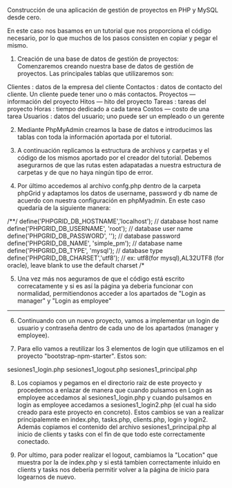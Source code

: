 Construcción de una aplicación de gestión de proyectos en PHP y MySQL desde cero.

En este caso nos basamos en un tutorial que nos proporciona el código necesario, por lo que muchos de los pasos consisten en copiar y pegar el mismo.

1. Creación de una base de datos de gestión de proyectos:
Comenzaremos creando nuestra base de datos de gestión de proyectos. Las principales tablas que utilizaremos son:

Clientes : datos de la empresa del cliente
Contactos : datos de contacto del cliente. Un cliente puede tener uno o más contactos.
Proyectos — información del proyecto
Hitos — hito del proyecto
Tareas : tareas del proyecto
Horas : tiempo dedicado a cada tarea
Costos — costo de una tarea
Usuarios : datos del usuario; uno puede ser un empleado o un gerente

2. Mediante PhpMyAdmin creamos la base de datos e introducimos las tablas  con toda la información aportada por el tutorial.

3. A continuación replicamos la estructura de archivos y carpetas y el código de los mismos aportado por el creador del tutorial. Debemos asegurarnos de que las rutas esten adapatadas a nuestra estructura de carpetas y de que no haya ningún tipo de error.

4. Por último accedemos al archivo confg.php dentro de la carpeta phpGrid y adaptamos los datos de username, password y db name de acuerdo con nuestra configuración en phpMyadmin. En este caso quedaría de la siguiente manera:

/**/
define('PHPGRID_DB_HOSTNAME','localhost'); // database host name
define('PHPGRID_DB_USERNAME', 'root');     // database user name
define('PHPGRID_DB_PASSWORD', ''); // database password
define('PHPGRID_DB_NAME', 'simple_pm'); // database name
define('PHPGRID_DB_TYPE', 'mysql');  // database type
define('PHPGRID_DB_CHARSET','utf8'); // ex: utf8(for mysql),AL32UTF8 (for oracle), leave blank to use the default charset
/*

5. Una vez más nos aeguramos de que el código está escrito correcatamente y si es así la página ya deberia funcionar con normalidad, permitiendonos acceder a los apartados de "Login as manager" y "Login as employee"

-----------------------------------------------------------------------

6. Continuando con un nuevo proyecto, vamos a implementar un login de usuario y contraseña dentro de cada uno de los apartados (manager y employee).

7. Para ello vamos a reutilizar los 3 elementos de login que utilizamos en el proyecto "bootstrap-npm-starter". Estos son:

sesiones1_login.php
sesiones1_logout.php
sesiones1_principal.php

8. Los copiamos y pegamos en el directorio raiz de este proyecto y procedemos a enlazar de manera que cuando pulsamos en Login as employee accedamos al sesiones1_login.php y cuando pulsamos en login as employee accedamos a sesiones1_login2.php (el cual  ha sido creado para este proyecto en concreto). Estos cambios se van a realizar principalemnte en index.php, tasks.php,  clients.php, login y login2. Además copiamos el contenido del archivo sesiones1_principal.php al inicio de clients y tasks con el fin de que todo este correctamente conectado.

9. Por ultimo, para poder realizar el logout, cambiamos la "Location" que muestra por la de index.php y si está tambien correctamente inluido en clients y tasks nos debería permitir volver a la página de inicio para logearnos de nuevo.

